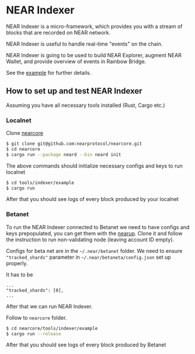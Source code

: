 # NEAR Indexer

NEAR Indexer is a micro-framework, which provides you with a stream of blocks that are recorded on NEAR network.


NEAR Indexer is useful to handle real-time "events" on the chain.


NEAR Indexer is going to be used to build NEAR Explorer, augment NEAR Wallet, and provide overview of events in Rainbow Bridge.


See the [example](https://github.com/nearprotocol/nearcore/tree/master/tools/indexer/example) for further details.


## How to set up and test NEAR Indexer

Assuming you have all necessary tools installed (Rust, Cargo etc.)

### Localnet

Clone [nearcore](https://github.com/nearprotocol/nearcore)

```bash
$ git clone git@github.com:nearprotocol/nearcore.git
$ cd nearcore
$ cargo run --package neard --bin neard init
```

The above commands should initialize necessary configs and keys to run localnet

```bash
$ cd tools/indexer/example
$ cargo run
```

After that you should see logs of every block produced by your localnet


### Betanet

To run the NEAR Indexer connected to Betanet we need to have configs and keys prepopulated, you can get them with the [nearup](https://github.com/near/nearup). Clone it and follow the instruction to run non-validating node (leaving account ID empty).

Configs for beta net are in the `~/.near/betanet` folder. We need to ensure `"tracked_shards"` parameter in `~/.near/betaneta/config.json` set up properly.

It has to be

```
...
"tracked_shards": [0],
...
```

After that we can run NEAR Indexer.

Follow to `nearcore` folder.

```bash
$ cd nearcore/tools/indexer/example
$ cargo run --release
```

After that you should see logs of every block produced by Betanet

